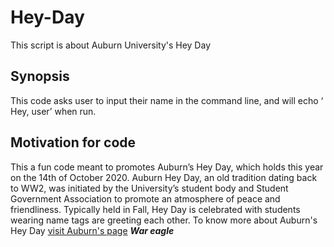 # Hey-Day
This script is about Auburn University's Hey Day
## Synopsis
This code asks user to input their name in the command line, and will echo ‘ Hey, user’ when run. 
## Motivation for code
This a fun code meant to promotes Auburn’s Hey Day, which holds this year on the 14th of October 2020. Auburn Hey Day, an old tradition dating back to WW2, was initiated by the University’s student body and Student Government Association to promote an atmosphere of peace and friendliness. Typically held in Fall, Hey Day is celebrated with students wearing name tags are greeting each other. To know more about Auburn's Hey Day [visit Auburn's page](http://sga.auburn.edu/hey-day/)
**_War eagle_**
